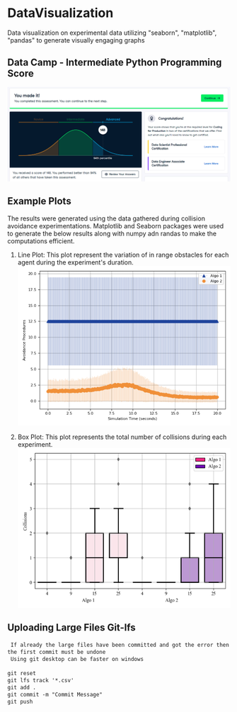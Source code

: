# DataVisualization
Data visualization on experimental data utilizing "seaborn", "matplotlib", "pandas" to generate visually engaging graphs

## Data Camp - Intermediate Python Programming Score
![Test Score](Score.PNG)

## Example Plots
The results were generated using the data gathered during collision avoidance experimentations. Matplotlib and Seaborn packages were used to generate the below results along with numpy adn randas to make the computations efficient. 
1. Line Plot: This plot represent the variation of in range obstacles for each agent during the experiment's duration.
![](plots/lineplot.png)
  
2. Box Plot: This plot represents the total number of collisions during each experiment.
![](plots/box_plot.png)

## Uploading Large Files Git-lfs
```
 If already the large files have been committed and got the error then the first commit must be undone
 Using git desktop can be faster on windows

git reset
git lfs track '*.csv'
git add .
git commit -m "Commit Message"
git push
```
